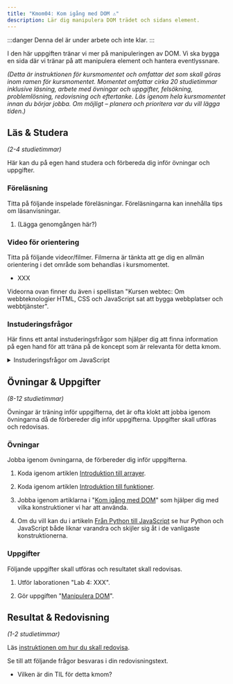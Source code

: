 ```yaml
---
title: "Kmom04: Kom igång med DOM ⚠️" 
description: Lär dig manipulera DOM trädet och sidans element.
---
```


:::danger
Denna del är under arbete och inte klar.
:::

I den här uppgiften tränar vi mer på manipuleringen av DOM. Vi ska bygga en sida där vi tränar på att manipulera element och hantera eventlyssnare.

_(Detta är instruktionen för kursmomentet och omfattar det som skall göras inom ramen för kursmomentet. Momentet omfattar cirka 20 studietimmar inklusive läsning, arbete med övningar och uppgifter, felsökning, problemlösning, redovisning och eftertanke. Läs igenom hela kursmomentet innan du börjar jobba. Om möjligt – planera och prioritera var du vill lägga tiden.)_



## Läs & Studera

_(2-4 studietimmar)_

Här kan du på egen hand studera och förbereda dig inför övningar och uppgifter.




### Föreläsning

Titta på följande inspelade föreläsningar. Föreläsningarna kan innehålla tips om läsanvisningar.

1. (Lägga genomgången här?)



<!-- ### Litteratur

Studera litteratur och resurser enligt följande.

1. XXX -->



### Video för orientering

Titta på följande videor/filmer. Filmerna är tänkta att ge dig en allmän orientering i det område som behandlas i kursmomentet.

* XXX

Videorna ovan finner du även i spellistan "Kursen webtec: Om webbteknologier HTML, CSS och JavaScript sat att bygga webbplatser och webbtjänster".



### Instuderingsfrågor

Här finns ett antal instuderingsfrågor som hjälper dig att finna information på egen hand för att träna på de koncept som är relevanta för detta kmom.

<details>
<summary>Instuderingsfrågor om JavaScript</summary>

1. Var är en array i JavaScript?

2. Vad är DOM i JavaScript?

3. På vilka sätt kan jag nå ett html element från JavaScript?

</details>

<!-- <details>
<summary>Instuderingsfrågor om CSS</summary>

1. Vad står CSS för?

</details>

<details>
<summary>Instuderingsfrågor om JavaScript</summary>

1. Ge en kort historik över programmeringsspråket JavaScript.

</details> -->



## Övningar & Uppgifter

_(8-12 studietimmar)_

Övningar är träning inför uppgifterna, det är ofta klokt att jobba igenom övningarna då de förbereder dig inför uppgifterna. Uppgifter skall utföras och redovisas.



### Övningar

Jobba igenom övningarna, de förbereder dig inför uppgifterna.

1. Koda igenom artiklen [Introduktion till arrayer](./laromaterial/ovning/kmom04/arrays). 

1. Koda igenom artiklen [Introduktion till funktioner](./laromaterial/ovning/kmom04/funktioner).  

1. Jobba igenom artiklarna i "[Kom igång med DOM](./laromaterial/ovning/kmom04/dom-intro)" som hjälper dig med vilka konstruktioner vi har att använda.

1. Om du vill kan du i artikeln [Från Python till JavaScript](./laromaterial/ovning/kom-igang-med-javascript/python-to-js) se hur Python och JavaScript både liknar varandra och skijler sig åt i de vanligaste konstruktionerna.

<!-- 1. (läromaterial för att komma igång inför lab 4 i js) -->



### Uppgifter

Följande uppgifter skall utföras och resultatet skall redovisas.

1. Utför laborationen "Lab 4: XXX".

1. Gör uppgiften "[Manipulera DOM](./laromaterial/uppgift/kmom04-dom)".



## Resultat & Redovisning

_(1-2 studietimmar)_

Läs [instruktionen om hur du skall redovisa]().

Se till att följande frågor besvaras i din redovisningstext.

* Vilken är din TIL för detta kmom?

